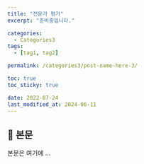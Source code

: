 ```yaml
---
title: "전문가 평가"
excerpt: "준비중입니다."

categories:
  - Categories3
tags:
  - [tag1, tag2]

permalink: /categories3/post-name-here-3/

toc: true
toc_sticky: true

date: 2022-07-24
last_modified_at: 2024-06-11
---
```


## 🦥 본문

본문은 여기에 ...
